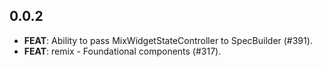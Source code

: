 ## 0.0.2

 - **FEAT**: Ability to pass MixWidgetStateController to SpecBuilder (#391).
 - **FEAT**: remix - Foundational components (#317).

